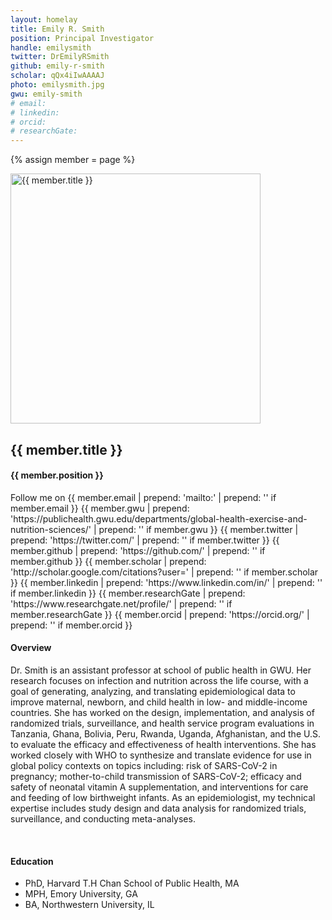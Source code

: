 ```yaml
---
layout: homelay
title: Emily R. Smith
position: Principal Investigator
handle: emilysmith
twitter: DrEmilyRSmith
github: emily-r-smith
scholar: qQx4iIwAAAAJ
photo: emilysmith.jpg
gwu: emily-smith
# email: 
# linkedin:
# orcid:
# researchGate: 
---
```

{% assign member = page %}

<div class="container-fluid our-team">
<section class="container">
<div class="col-lg-3 col-mg-3 col-sm-12 col-xs-12 col-lg-offset-1">
<div class="profile-img">
<img src="{{ site.url }}{{ site.baseurl }}/images/teampic/{{ member.photo }}" width="400" height="400" alt="{{ member.title }}">
</div>				
</div>
<div class="col-lg-7 col-mg-7 col-sm-12 col-xs-12 col-lg-offset-1">
<div class="profile-info">
<h1>{{ member.title }}</h1>
<h4>{{ member.position }}</h4>
<div class="bx social-icons">
<span class="w-txt">Follow me on</span>
{{ member.email | prepend: 'mailto:' | prepend: '<a href="' | append: '"><i class="fa fa-envelope" aria-hidden="true"></i></a>' if member.email }}
{{ member.gwu | prepend: 'https://publichealth.gwu.edu/departments/global-health-exercise-and-nutrition-sciences/' | prepend: '<a href="' | append: '"><i class="fa fa-university" aria-hidden="true"></i></a>' if member.gwu }}
{{ member.twitter | prepend: 'https://twitter.com/' | prepend: '<a href="' | append: '"><i class="fa fa-twitter-square" aria-hidden="true"></i></a>' if member.twitter }}
{{ member.github | prepend: 'https://github.com/' | prepend: '<a href="' | append: '"><i class="fa fa-github-square" aria-hidden="true"></i></a>' if member.github }}
{{ member.scholar | prepend: 'http://scholar.google.com/citations?user=' | prepend: '<a href="' | append: '"><i class="ai ai-google-scholar-square ai-1x" aria-hidden="true"></i></a>' if member.scholar }}
{{ member.linkedin | prepend: 'https://www.linkedin.com/in/' | prepend: '<a href="' | append: '"><i class="fa fa-linkedin" aria-hidden="true"></i></a>' if member.linkedin }}
{{ member.researchGate | prepend: 'https://www.researchgate.net/profile/' | prepend: '<a href="' | append: '"><i class="fa fa-graduation-cap" aria-hidden="true"></i></a>' if member.researchGate }}
{{ member.orcid | prepend: 'https://orcid.org/' | prepend: '<a href="' | append: '"><i class="fab fa-orcid" aria-hidden="true"></i></a>' if member.orcid }}
</div>
</div>
</div>
</section>
</div>	


<section class="container">
<div class="col-lg-8 col-md-8 col-sm-12 col-xs-12 col-lg-2-offset col-md-offset-2">
<h4>Overview</h4>
<p>Dr. Smith is an assistant professor at school of public health in GWU. Her research focuses on infection and nutrition across the life course, with a goal of generating, analyzing, and translating epidemiological data to improve maternal, newborn, and child health in low- and middle-income countries. She has worked on the design, implementation, and analysis of randomized trials, surveillance, and health service program evaluations in Tanzania, Ghana, Bolivia, Peru, Rwanda, Uganda, Afghanistan, and the U.S. to evaluate the efficacy and effectiveness of health interventions. She has worked closely with WHO to synthesize and translate evidence for use in global policy contexts on topics including: risk of SARS-CoV-2 in pregnancy; mother-to-child transmission of SARS-CoV-2; efficacy and safety of neonatal vitamin A supplementation, and interventions for care and feeding of low birthweight infants. As an epidemiologist, my technical expertise includes study design and data analysis for randomized trials, surveillance, and conducting meta-analyses.</p>
<div class="bx space4">&nbsp;
</div>
<h4>Education</h4>
<ul>
<li>PhD, Harvard T.H Chan School of Public Health, MA</li>
<li>MPH, Emory University, GA</li>
<li>BA, Northwestern University, IL</li>
</ul>
</div>
</section>

